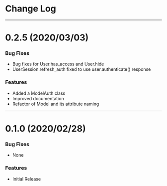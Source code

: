# Change Log

---
# 0.2.5 (2020/03/03)

### Bug Fixes
* Bug fixes for User.has_access and User.hide
* UserSession.refresh_auth fixed to use user.authenticate() response


### Features
* Added a ModelAuth class
* Improved documentation
* Refactor of Model and its attribute naming


---
# 0.1.0 (2020/02/28)

### Bug Fixes
* None

### Features
* Initial Release

